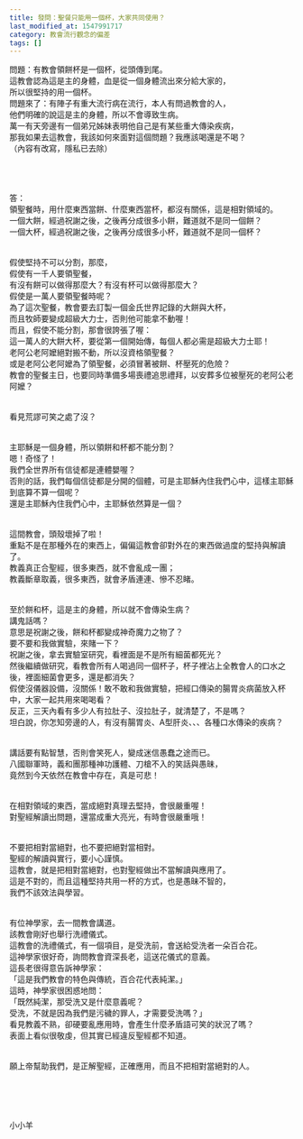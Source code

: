 ```yaml
---
title: 發問：聖餐只能用一個杯，大家共同使用？
last_modified_at: 1547991717
category: 教會流行觀念的偏差
tags: []
---
```


<p>問題：有教會領餅杯是一個杯，從頭傳到尾。<br/>這教會認為這是主的身體，血是從一個身體流出來分給大家的，<br/>所以很堅持的用一個杯。<br/>問題來了：有陣子有重大流行病在流行，本人有問過教會的人，<br/>他們明確的說這是主的身體，所以不會導致生病。<br/>萬一有天旁邊有一個弟兄姊妹表明他自己是有某些重大傳染疾病，<br/>那我如果去這教會，我該如何來面對這個問題？我應該喝還是不喝？<br/>（內容有改寫，隱私已去除）<br/> <br/><!--more--><br/> <br/><br/>答：<br/>領聖餐時，用什麼東西當餅、什麼東西當杯，都沒有關係，這是相對領域的。<br/>一個大餅，經過祝謝之後，之後再分成很多小餅，難道就不是同一個餅？<br/>一個大杯，經過祝謝之後，之後再分成很多小杯，難道就不是同一個杯？<br/><br/><br/>假使堅持不可以分割，那麼，<br/>假使有一千人要領聖餐，<br/>有沒有餅可以做得那麼大？有沒有杯可以做得那麼大？<br/>假使是一萬人要領聖餐時呢？<br/>為了這次聖餐，教會要去訂製一個金氏世界記錄的大餅與大杯，<br/>而且牧師要變成超級大力士，否則他可能拿不動喔！<br/>而且，假使不能分割，那會很誇張了喔：<br/>這一萬人的大餅大杯，要從第一個開始傳，每個人都必需是超級大力士耶！<br/>老阿公老阿嬤絕對搬不動，所以沒資格領聖餐？<br/>或是老阿公老阿嬤為了領聖餐，必須冒著被餅、杯壓死的危險？<br/>教會的聖餐主日，也要同時準備多場喪禮追思禮拜，以安葬多位被壓死的老阿公老阿嬤？<br/> <br/><br/>看見荒謬可笑之處了沒？<br/> <br/><br/>主耶穌是一個身體，所以領餅和杯都不能分割？<br/>嗯！奇怪了！<br/>我們全世界所有信徒都是連體嬰喔？<br/>否則的話，我們每個信徒都是分開的個體，可是主耶穌內住我們心中，這樣主耶穌到底算不算一個呢？<br/>還是主耶穌內住我們心中，主耶穌依然算是一個？<br/> <br/><br/>這間教會，頭殼壞掉了啦！<br/>重點不是在那種外在的東西上，偏偏這教會卻對外在的東西做過度的堅持與解讀了。<br/>教義真正合聖經，很多東西，就不會亂成一團；<br/>教義斷章取義，很多東西，就會矛盾連連、慘不忍睹。<br/> <br/><br/>至於餅和杯，這是主的身體，所以就不會傳染生病？<br/>講鬼話嗎？<br/>意思是祝謝之後，餅和杯都變成神奇魔力之物了？<br/>要不要和我做實驗，來賭一下？<br/>祝謝之後，拿去實驗室研究，看裡面是不是所有細菌都死光？<br/>然後繼續做研究，看教會所有人喝過同一個杯子，杯子裡沾上全教會人的口水之後，裡面細菌會更多，還是都消失？<br/>假使沒儀器設備，沒關係！敢不敢和我做實驗，把經口傳染的腸胃炎病菌放入杯中，大家一起共用來喝喝看？<br/>反正，三天內看有多少人有拉肚子、沒拉肚子，就清楚了，不是嗎？<br/>坦白說，你怎知旁邊的人，有沒有腸胃炎、A型肝炎、、、各種口水傳染的疾病？<br/><br/> <br/>講話要有點智慧，否則會笑死人，變成迷信愚蠢之途而已。<br/>八國聯軍時，義和團那種神功護體、刀槍不入的笑話與愚昧，<br/>竟然到今天依然在教會中存在，真是可悲！<br/> <br/><br/>在相對領域的東西，當成絕對真理去堅持，會很嚴重喔！<br/>對聖經解讀出問題，還當成重大亮光，有時會很嚴重哦！<br/> <br/><br/>不要把相對當絕對，也不要把絕對當相對。<br/>聖經的解讀與實行，要小心謹慎。<br/>這教會，就是把相對當絕對，也對聖經做出不當解讀與應用了。<br/>這是不對的，而且這種堅持共用一杯的方式，也是愚昧不智的，<br/>我們不該效法與學習。<br/><br/><br/>有位神學家，去一間教會講道。<br/>該教會剛好也舉行洗禮儀式。<br/>這教會的洗禮儀式，有一個項目，是受洗前，會送給受洗者一朵百合花。<br/>這神學家很好奇，詢問教會資深長老，這送花儀式的意義。<br/>這長老很得意告訴神學家：<br/>「這是我們教會的特色與傳統，百合花代表純潔。」<br/>這時，神學家很困惑地問：<br/>「既然純潔，那受洗又是什麼意義呢？<br/>受洗，不就是因為我們是污穢的罪人，才需要受洗嗎？」<br/>看見教義不熟，卻硬要亂應用時，會產生什麼矛盾語可笑的狀況了嗎？<br/>表面上看似很敬虔，但其實已經違反聖經都不知道。<br/><br/><br/>願上帝幫助我們，是正解聖經，正確應用，而且不把相對當絕對的人。<br/><br/><br/><br/><br/><br/>小小羊<br/><br/><br/><br/><br/><br/>
</p>